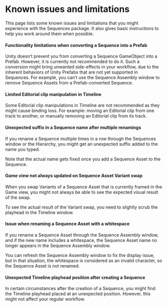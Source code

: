 # Known issues and limitations

This page lists some known issues and limitations that you might experience with the Sequences package. It also gives basic instructions to help you work around them when possible.

#### Functionality limitations when converting a Sequence into a Prefab

Unity doesn’t prevent you from converting a Sequence GameObject into a Prefab. However, it is currently not recommended to do it. Such a conversion might bring unwanted side-effects in your workflow, due to the inherent behaviors of Unity Prefabs that are not yet supported in Sequences. For example, you can’t use the Sequence Assembly window to remove Sequence Assets from a Prefab-converted Sequence.

#### Limited Editorial clip manipulation in Timeline

Some Editorial clip manipulations in Timeline are not recommended as they might cause binding loss. For example: moving an Editorial clip from one track to another, or manually removing an Editorial clip from its track.

#### Unexpected suffix in a Sequence name after multiple renamings

If you rename a Sequence multiple times in a row through the Sequences window or the Hierarchy, you might get an unexpected suffix added to the name you typed.

Note that the actual name gets fixed once you add a Sequence Asset to the Sequence.

#### Game view not always updated on Sequence Asset Variant swap

When you swap Variants of a Sequence Asset that is currently framed in the Game view, you might not always be able to see the expected visual result of the swap.

To see the actual result of the Variant swap, you need to slightly scrub the playhead in the Timeline window.

#### Issue when renaming a Sequence Asset with a whitespace

If you rename a Sequence Asset through the Sequence Assembly window, and if the new name includes a whitespace, the Sequence Asset name no longer appears in the Sequence Assembly window.

You can refresh the Sequence Assembly window to fix the display issue, but in that situation, the whitespace is considered as an invalid character, so the Sequence Asset is not renamed.

#### Unexpected Timeline playhead position after creating a Sequence

In certain circumstances after the creation of a Sequence, you might find the Timeline playhead placed at an unexpected position. However, this might not affect your regular workflow.
